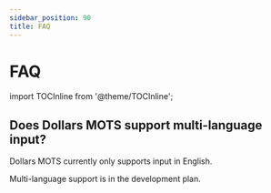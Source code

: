 ```yaml
---
sidebar_position: 90
title: FAQ 
---	
```


# FAQ 

import TOCInline from '@theme/TOCInline';

<TOCInline toc={toc} />

## Does Dollars MOTS support multi-language input?

Dollars MOTS currently only supports input in English.

Multi-language support is in the development plan.
